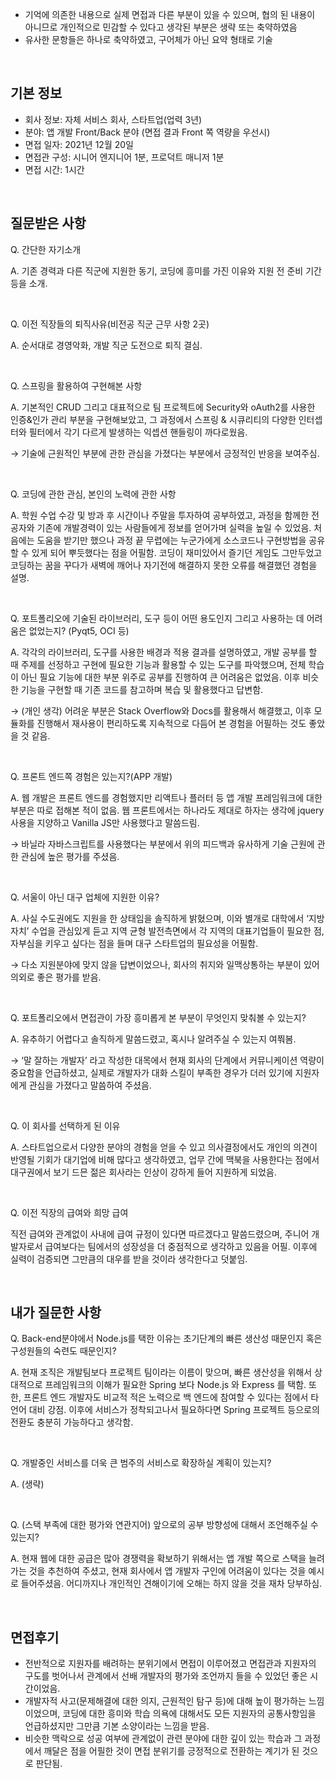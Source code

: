 - 기억에 의존한 내용으로 실제 면접과 다른 부분이 있을 수 있으며, 협의 된 내용이 아니므로 개인적으로 민감할 수 있다고 생각된 부분은 생략 또는 축약하였음
- 유사한 문항들은 하나로 축약하였고, 구어체가 아닌 요약 형태로 기술

<br>
 
## 기본 정보

- 회사 정보: 자체 서비스 회사, 스타트업(업력 3년)
- 분야: 앱 개발 Front/Back 분야 (면접 결과 Front 쪽 역량을 우선시)
- 면접 일자: 2021년 12월 20일
- 면접관 구성: 시니어 엔지니어 1분, 프로덕트 매니저 1분
- 면접 시간: 1시간

<br>
 
## 질문받은 사항

Q. 간단한 자기소개

A. 기존 경력과 다른 직군에 지원한 동기, 코딩에 흥미를 가진 이유와 지원 전 준비 기간 등을 소개.

<br>

Q. 이전 직장들의 퇴직사유(비전공 직군 근무 사항 2곳)

A. 순서대로 경영악화, 개발 직군 도전으로 퇴직 결심.

<br>
 
Q. 스프링을 활용하여 구현해본 사항

A. 기본적인 CRUD 그리고 대표적으로 팀 프로젝트에 Security와 oAuth2를 사용한 인증&인가 관리 부분을 구현해보았고, 그 과정에서 스프링 & 시큐리티의 다양한 인터셉터와 필터에서 각기 다르게 발생하는 익셉션 핸들링이 까다로웠음.

→ 기술에 근원적인 부분에 관한 관심을 가졌다는 부분에서 긍정적인 반응을 보여주심.

<br>
 
Q. 코딩에 관한 관심, 본인의 노력에 관한 사항

A. 학원 수업 수강 및 방과 후 시간이나 주말을 투자하여 공부하였고, 과정을 함께한 전공자와 기존에 개발경력이 있는 사람들에게 정보를 얻어가며 실력을 높일 수 있었음. 처음에는 도움을 받기만 했으나 과정 끝 무렵에는 누군가에게 소스코드나 구현방법을 공유할 수 있게 되어 뿌듯했다는 점을 어필함. 코딩이 재미있어서 즐기던 게임도 그만두었고 코딩하는 꿈을 꾸다가 새벽에 깨어나 자기전에 해결하지 못한 오류를 해결했던 경험을 설명.

<br>
 
Q. 포트폴리오에 기술된 라이브러리, 도구 등이 어떤 용도인지 그리고 사용하는 데 어려움은 없었는지? (Pyqt5, OCI 등)

A. 각각의 라이브러리, 도구를 사용한 배경과 적용 결과를 설명하였고, 개발 공부를 할 때 주제를 선정하고 구현에 필요한 기능과 활용할 수 있는 도구를 파악했으며, 전체 학습이 아닌 필요 기능에 대한 부분 위주로 공부를 진행하여 큰 어려움은 없었음. 이후 비슷한 기능을 구현할 때 기존 코드를 참고하며 복습 및 활용했다고 답변함.

→ (개인 생각) 어려운 부분은 Stack Overflow와 Docs를 활용해서 해결했고, 이후 모듈화를 진행해서 재사용이 편리하도록 지속적으로 다듬어 본 경험을 어필하는 것도 좋았을 것 같음. 

<br>
 
Q. 프론트 엔드쪽 경험은 있는지?(APP 개발)

A. 웹 개발은 프론트 엔드를 경험했지만 리액트나 플러터 등 앱 개발 프레임워크에 대한 부분은 따로 접해본 적이 없음. 웹 프론트에서는 하나라도 제대로 하자는 생각에 jquery사용을 지양하고 Vanilla JS만 사용했다고 말씀드림.

→ 바닐라 자바스크립트를 사용했다는 부분에서 위의 피드백과 유사하게 기술 근원에 관한 관심에 높은 평가를 주셨음.

<br>
 
Q. 서울이 아닌 대구 업체에 지원한 이유?

A. 사실 수도권에도 지원을 한 상태임을 솔직하게 밝혔으며, 이와 별개로 대학에서 ‘지방자치’ 수업을 관심있게 듣고 지역 균형 발전측면에서 각 지역의 대표기업들이 필요한 점, 자부심을 키우고 싶다는 점을 들며 대구 스타트업의 필요성을 어필함.

→ 다소 지원분야에 맞지 않을 답변이었으나, 회사의 취지와 일맥상통하는 부분이 있어 의외로 좋은 평가를 받음.

<br>
 
Q. 포트폴리오에서 면접관이 가장 흥미롭게 본 부분이 무엇인지 맞춰볼 수 있는지?

A. 유추하기 어렵다고 솔직하게 말씀드렸고, 혹시나 알려주실 수 있는지 여쭤봄.

→ ‘말 잘하는 개발자’ 라고 작성한 대목에서 현재 회사의 단계에서 커뮤니케이션 역량이 중요함을 언급하셨고, 실제로 개발자가 대화 스킬이 부족한 경우가 더러 있기에 지원자에게 관심을 가졌다고 말씀하여 주셨음.

<br>
 
Q. 이 회사를 선택하게 된 이유

A. 스타트업으로서 다양한 분야의 경험을 얻을 수 있고 의사결정에서도 개인의 의견이 반영될 기회가 대기업에 비해 많다고 생각하였고, 업무 간에 맥북을 사용한다는 점에서 대구권에서 보기 드믄 젊은 회사라는 인상이 강하게 들어 지원하게 되었음.

<br>
 
Q. 이전 직장의 급여와 희망 급여

직전 급여와 관계없이 사내에 급여 규정이 있다면 따르겠다고 말씀드렸으며, 주니어 개발자로서 급여보다는 팀에서의 성장성을 더 중점적으로 생각하고 있음을 어필. 이후에 실력이 검증되면 그만큼의 대우를 받을 것이라 생각한다고 덧붙임.

<br>
 
## 내가 질문한 사항

Q. Back-end분야에서 Node.js를 택한 이유는 초기단계의 빠른 생산성 때문인지 혹은 구성원들의 숙련도 때문인지?

A. 현재 조직은 개발팀보다 프로젝트 팀이라는 이름이 맞으며, 빠른 생산성을 위해서 상대적으로 프레임워크의 이해가 필요한 Spring 보다 Node.js 와 Express 를 택함. 또한, 프론트 엔드 개발자도 비교적 적은 노력으로 백 엔드에 참여할 수 있다는 점에서 타언어 대비 강점. 이후에 서비스가 정착되고나서 필요하다면 Spring 프로젝트 등으로의 전환도 충분히 가능하다고 생각함. 

<br>
 
Q. 개발중인 서비스를 더욱 큰 범주의 서비스로 확장하실 계획이 있는지?

A. (생략)

<br>
 
Q. (스택 부족에 대한 평가와 연관지어) 앞으로의 공부 방향성에 대해서 조언해주실 수 있는지?

A. 현재 웹에 대한 공급은 많아 경쟁력을 확보하기 위해서는 앱 개발 쪽으로 스택을 늘려가는 것을 추천하여 주셨고, 현재 회사에서 앱 개발자 구인에 어려움이 있다는 것을 예시로 들어주셨음. 어디까지나 개인적인 견해이기에 오해는 하지 않을 것을 재차 당부하심.

<br>
 
## 면접후기

- 전반적으로 지원자를 배려하는 분위기에서 면접이 이루어졌고 면접관과 지원자의 구도를 벗어나서 관계에서 선배 개발자의 평가와 조언까지 들을 수 있었던 좋은 시간이었음.
- 개발자적 사고(문제해결에 대한 의지, 근원적인 탐구 등)에 대해 높이 평가하는 느낌이었으며, 코딩에 대한 흥미와 학습 의욕에 대해서도 모든 지원자의 공통사항임을 언급하셨지만 그만큼 기본 소양이라는 느낌을 받음.
- 비슷한 맥락으로 성공 여부에 관계없이 관련 분야에 대한 깊이 있는 학습과 그 과정에서 깨달은 점을 어필한 것이 면접 분위기를 긍정적으로 전환하는 계기가 된 것으로 판단됨.
